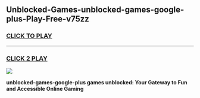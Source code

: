 
## Unblocked-Games-unblocked-games-google-plus-Play-Free-v75zz
<h3>
<a href="https://premium76.site?title=unblocked-games-google-plus&ref=10A">CLICK TO PLAY</a></h3>
<hr>

<h3>
<a href="https://premium76.site?title=unblocked-games-google-plus&ref=10A">CLICK 2 PLAY</a>
  
</h3>

<a href="https://premium76.site?title=unblocked-games-google-plus&ref=10A"><img src="https://clearcache.store/games.png"></a>


**unblocked-games-google-plus games unblocked: Your Gateway to Fun and Accessible Online Gaming**
